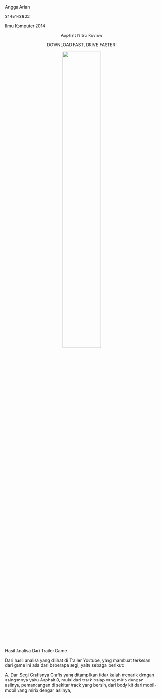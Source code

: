 <html>
<body>
<p align="left">Angga Arian</p> 
<p align="left">3145143622</p> 
<p align="left">Ilmu Komputer 2014</p>           
<p align="center">Asphalt Nitro Review</p>
<p align="center">DOWNLOAD FAST, DRIVE FASTER!</p>
<p align="center"><img src="https://1.bp.blogspot.com/-4trF7D74rSs/WJNNUGcWW6I/AAAAAAAAFqA/7cacR7q3RtYZoL6RNna65yNTBhVJf3ktQCLcB/s1600/unnamed.png" align="center" width="50%"></p>

Hasil Analisa Dari Trailer Game
<div style="text-align: center;">
<object width="500" height="281" data="//www.youtube.com/embed/lXaGPCSqlsM"></object>
</div>


Dari hasil analisa yang dilihat di Trailer Youtube, yang mambuat terkesan dari game ini ada dari beberapa segi, yaitu sebagai berikut:

A. Dari Segi Grafisnya
    Grafis yang ditampilkan tidak kalah menarik dengan saingannya yaitu Asphalt 8, mulai dari track balap yang mirip dengan aslinya, pemandangan di sekitar track yang bersih, dari body kit dari mobil-mobil yang mirip dengan aslinya, 
</body>
</html>
